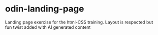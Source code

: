 # odin-landing-page
Landing page exercise for the html-CSS training. Layout is respected but fun twist added with AI generated content
